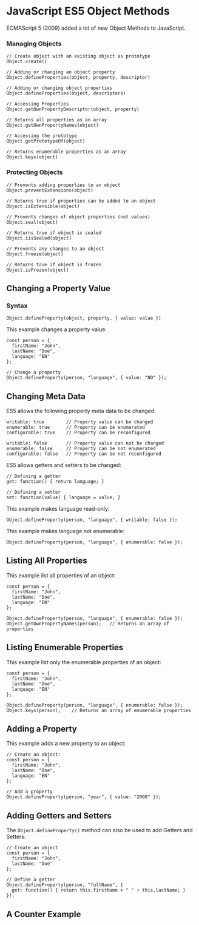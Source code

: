 # JavaScript ES5 Object Methods

ECMAScript 5 (2009) added a lot of new Object Methods to JavaScript.

### Managing Objects

```
// Create object with an existing object as prototype
Object.create()

// Adding or changing an object property
Object.defineProperties(object, property, descriptor)

// Adding or changing object properties
Object.defineProperties(object, descriptors)

// Accessing Properties
Object.getOwnPropertyDescriptor(object, property)

// Returns all properties as an array
Object.getOwnPropertyNames(object)

// Accessing the prototype
Object.getPrototypeOf(object)

// Returns enumerable properties as an array
Object.keys(object)
```

### Protecting Objects

```
// Prevents adding properties to an object
Object.preventExtensions(object)

// Returns true if properties can be added to an object
Object.isExtensible(object)

// Provents changes of object properties (not values)
Object.seal(object)

// Returns true if object is sealed
Object.iisSealed(object)

// Prevents any changes to an object
Object.freeze(object)

// Returns true if object is frozen
Object.isFrozen(object)
```

## Changing a Property Value

### Syntax

```
Object.defineProperty(object, property, { value: value })
```

This example changes a property value:

```
const person = {
  firstName: "John",
  lastName: "Doe",
  language: "EN"
};

// Change a property
Object.defineProperty(person, "language", { value: "NO" });
```

## Changing Meta Data

ES5 allows the following property meta data to be changed:

```
writable: true        // Property value can be changed
enumerable: true      // Property can be enumerated
configurable: true    // Property can be reconfigured
```

```
writable: false       // Property value can not be changed
enumerable: false     // Property can be not enumerated
configurable: false   // Property can be not reconfigured
```

ES5 allows getters and setters to be changed:

```
// Defining a getter
get: function() { return language; }

// Defining a setter
set: function(value) { language = value; }
```

This example makes language read-only:

```
Object.defineProperty(person, "language", { writable: false });
```

This example makes language not enumerable:

```
Object.defineProperty(person, "language", { enumerable: false });
```

## Listing All Properties

This example list all properties of an object:

```
const person = {
  firstName: "John",
  lastName: "Doe",
  language: "EN"
};

Object.defineProperty(person, "language", { enumerable: false });
Object.getOwnPropertyNames(person);   // Returns an array of properties
```

## Listing Enumerable Properties

This example list only the enumerable properties of an object:

```
const person = {
  firstName: "John",
  lastName: "Doe",
  language: "EN"
};

Object.defineProperty(person, "language", { enumerable: false });
Object.keys(person);    // Returns an array of enumerable properties
```

## Adding a Property

This example adds a new property to an object:

```
// Create an object:
const person = {
  firstName: "John",
  lastName: "Doe",
  language: "EN"
};

// Add a property
Object.defineProperty(person, "year", { value: "2008" });
```

## Adding Getters and Setters

The `Object.defineProperty()` method can also be used to add Getters and Setters:

```
// Create an object
const person = {
  firstName: "John",
  lastName: "Doe"
};

// Define a getter
Object.defineProperty(person, "fullName", {
  get: function() { return this.firstName + " " + this.lastName; }
});
```

## A Counter Example